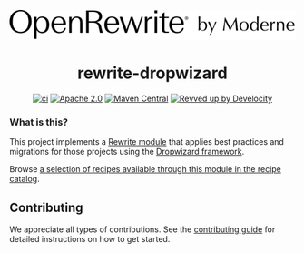 <p align="center">
  <a href="https://docs.openrewrite.org">
    <picture>
      <source media="(prefers-color-scheme: dark)" srcset="https://github.com/openrewrite/rewrite/raw/main/doc/logo-oss-dark.svg">
      <source media="(prefers-color-scheme: light)" srcset="https://github.com/openrewrite/rewrite/raw/main/doc/logo-oss-light.svg">
      <img alt="OpenRewrite Logo" src="https://github.com/openrewrite/rewrite/raw/main/doc/logo-oss-light.svg" width='600px'>
    </picture>
  </a>
</p>

<div align="center">
  <h1>rewrite-dropwizard</h1>
</div>

<div align="center">

<!-- Keep the gap above this line, otherwise they won't render correctly! -->
[![ci](https://github.com/openrewrite/rewrite-dropwizard/actions/workflows/ci.yml/badge.svg)](https://github.com/openrewrite/rewrite-dropwizard/actions/workflows/ci.yml)
[![Apache 2.0](https://img.shields.io/github/license/openrewrite/rewrite-dropwizard.svg)](https://www.apache.org/licenses/LICENSE-2.0)
[![Maven Central](https://img.shields.io/maven-central/v/org.openrewrite.recipe/rewrite-dropwizard.svg)](https://mvnrepository.com/artifact/org.openrewrite.recipe/rewrite-dropwizard)
[![Revved up by Develocity](https://img.shields.io/badge/Revved%20up%20by-Develocity-06A0CE?logo=Gradle&labelColor=02303A)](https://ge.openrewrite.org/scans)
</div>

### What is this?

This project implements a [Rewrite module](https://github.com/openrewrite/rewrite) that applies best practices and migrations for those projects using the [Dropwizard framework](https://dropwizard.io/).

Browse [a selection of recipes available through this module in the recipe catalog](https://docs.openrewrite.org/recipes/java/dropwizard).

## Contributing

We appreciate all types of contributions. See the [contributing guide](https://github.com/openrewrite/.github/blob/main/CONTRIBUTING.md) for detailed instructions on how to get started.

